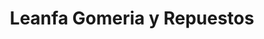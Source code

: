 ---
title: "Leanfa Gomeria y Repuestos"
url: /santiago/leanfa-gomeria-y-repuestos/
shop: reparación de automóviles
---